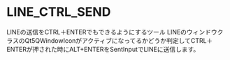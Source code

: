# LINE_CTRL_SEND
LINEの送信をCTRL＋ENTERでもできるようにするツール
LINEのウィンドウクラスのQt5QWindowIconがアクティブになってるかどうか判定してCTRL＋ENTERが押された時にALT+ENTERをSentInputでLINEに送信します。
